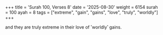 +++
title = 'Surah 100, Verses 8'
date = '2025-08-30'
weight = 6154
surah = 100
ayah = 8
tags = ["extreme", "gain", "gains", "love", "truly", "worldly"]
+++

and they are truly extreme in their love of ˹worldly˺ gains.